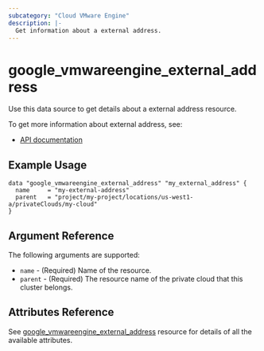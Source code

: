 ```yaml
---
subcategory: "Cloud VMware Engine"
description: |-
  Get information about a external address.
---
```


# google\_vmwareengine\_external_address

Use this data source to get details about a external address resource.

To get more information about external address, see:
* [API documentation](https://cloud.google.com/vmware-engine/docs/reference/rest/v1/projects.locations.privateClouds.externalAddresses)

## Example Usage

```hcl
data "google_vmwareengine_external_address" "my_external_address" {
  name     = "my-external-address"
  parent   = "project/my-project/locations/us-west1-a/privateClouds/my-cloud"
}
```

## Argument Reference

The following arguments are supported:

* `name` - (Required) Name of the resource.
* `parent` - (Required) The resource name of the private cloud that this cluster belongs.

## Attributes Reference

See [google_vmwareengine_external_address](https://registry.terraform.io/providers/hashicorp/google/latest/docs/resources/vmwareengine_external_address#attributes-reference) resource for details of all the available attributes.